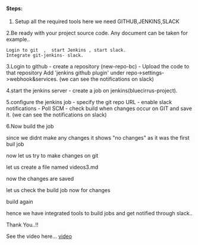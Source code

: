 #### Steps:
>
1. Setup all the required tools
	here we need GITHUB,JENKINS,SLACK

2.Be ready with your project source code. Any document can be taken for example..

    Login to git  ,  start Jenkins , start slack.
	Integrate git-jenkins- slack.

3.Login to github - create a repository (new-repo-bc) -  Upload the code to that repository
   Add 'jenkins github plugin' under repo->settings->webhook&services.
   (we can see the notifications on slack)

4.start the jenkins server - create a job on jenkins(bluecirrus-project).

5.configure the jenkins job - specify the git repo URL - enable slack notifications - Poll SCM - check build  when changes occur on GIT and save it.
	(we can see the notifications on slack)

6.Now build the job 

since we didnt make any changes it shows "no changes" as it was the first buil job 

now let us try to make changes on git

let us create a file named videos3.md

now the changes are saved

let us check the build job now for changes

build again

hence we have integrated tools to build jobs and get notified through slack..

Thank You..!!

See the video here... [video](https://github.com/FayeqaFaiz/new-repo-bc/blob/master/videos3.md)
	


